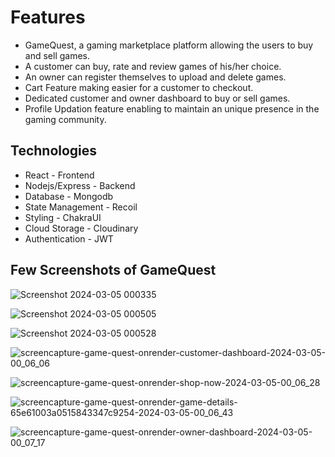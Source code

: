 # Features
- GameQuest, a gaming marketplace platform allowing the users to buy and sell games.
- A customer can buy, rate and review games of his/her choice.
- An owner can register themselves to upload and delete games.
- Cart Feature making easier for a customer to checkout.
- Dedicated customer and owner dashboard to buy or sell games.
- Profile Updation feature enabling to maintain an unique presence in the gaming community.

## Technologies
- React - Frontend
- Nodejs/Express - Backend
- Database - Mongodb
- State Management - Recoil
- Styling - ChakraUI
- Cloud Storage - Cloudinary
- Authentication - JWT

## Few Screenshots of GameQuest

![Screenshot 2024-03-05 000335](https://github.com/sinster2003/game-quest/assets/98259926/29c058fe-f1d7-472f-90ab-7ed46d8836da)

![Screenshot 2024-03-05 000505](https://github.com/sinster2003/game-quest/assets/98259926/b53121f1-aa1a-4551-ae41-70fdf80ea22d)

![Screenshot 2024-03-05 000528](https://github.com/sinster2003/game-quest/assets/98259926/f30a6862-d414-4cbc-a9d5-6f23d185a1fe)

![screencapture-game-quest-onrender-customer-dashboard-2024-03-05-00_06_06](https://github.com/sinster2003/game-quest/assets/98259926/9af8151a-5822-4675-b5cc-4ac125e20768)

![screencapture-game-quest-onrender-shop-now-2024-03-05-00_06_28](https://github.com/sinster2003/game-quest/assets/98259926/f8b4c975-b9b5-4162-bac7-5f2354baf8b7)

![screencapture-game-quest-onrender-game-details-65e61003a0515843347c9254-2024-03-05-00_06_43](https://github.com/sinster2003/game-quest/assets/98259926/e923e364-e094-4f24-bf60-e82edafe2979)

![screencapture-game-quest-onrender-owner-dashboard-2024-03-05-00_07_17](https://github.com/sinster2003/game-quest/assets/98259926/a0855f23-5f6e-4d8c-806c-3bb7ddfe9a1b)
